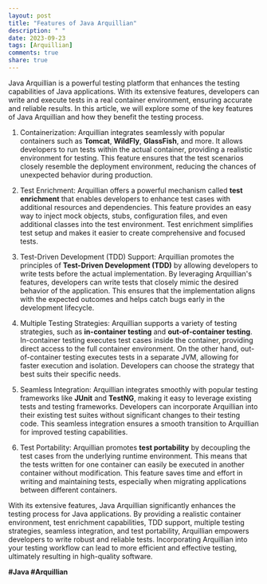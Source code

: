 ```yaml
---
layout: post
title: "Features of Java Arquillian"
description: " "
date: 2023-09-23
tags: [Arquillian]
comments: true
share: true
---
```


Java Arquillian is a powerful testing platform that enhances the testing capabilities of Java applications. With its extensive features, developers can write and execute tests in a real container environment, ensuring accurate and reliable results. In this article, we will explore some of the key features of Java Arquillian and how they benefit the testing process.

1. Containerization: Arquillian integrates seamlessly with popular containers such as **Tomcat**, **WildFly**, **GlassFish**, and more. It allows developers to run tests within the actual container, providing a realistic environment for testing. This feature ensures that the test scenarios closely resemble the deployment environment, reducing the chances of unexpected behavior during production.

2. Test Enrichment: Arquillian offers a powerful mechanism called **test enrichment** that enables developers to enhance test cases with additional resources and dependencies. This feature provides an easy way to inject mock objects, stubs, configuration files, and even additional classes into the test environment. Test enrichment simplifies test setup and makes it easier to create comprehensive and focused tests.

3. Test-Driven Development (TDD) Support: Arquillian promotes the principles of **Test-Driven Development (TDD)** by allowing developers to write tests before the actual implementation. By leveraging Arquillian's features, developers can write tests that closely mimic the desired behavior of the application. This ensures that the implementation aligns with the expected outcomes and helps catch bugs early in the development lifecycle.

4. Multiple Testing Strategies: Arquillian supports a variety of testing strategies, such as **in-container testing** and **out-of-container testing**. In-container testing executes test cases inside the container, providing direct access to the full container environment. On the other hand, out-of-container testing executes tests in a separate JVM, allowing for faster execution and isolation. Developers can choose the strategy that best suits their specific needs.

5. Seamless Integration: Arquillian integrates smoothly with popular testing frameworks like **JUnit** and **TestNG**, making it easy to leverage existing tests and testing frameworks. Developers can incorporate Arquillian into their existing test suites without significant changes to their testing code. This seamless integration ensures a smooth transition to Arquillian for improved testing capabilities.

6. Test Portability: Arquillian promotes **test portability** by decoupling the test cases from the underlying runtime environment. This means that the tests written for one container can easily be executed in another container without modification. This feature saves time and effort in writing and maintaining tests, especially when migrating applications between different containers.

With its extensive features, Java Arquillian significantly enhances the testing process for Java applications. By providing a realistic container environment, test enrichment capabilities, TDD support, multiple testing strategies, seamless integration, and test portability, Arquillian empowers developers to write robust and reliable tests. Incorporating Arquillian into your testing workflow can lead to more efficient and effective testing, ultimately resulting in high-quality software.
 
**#Java #Arquillian**